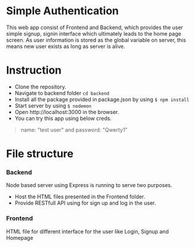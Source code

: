 # Simple Authentication
This web app consist of Frontend and Backend, which provides the user simple signup, signin interface which ultimately leads to the home page screen. As user information is stored as the global variable on server, this means new user exists as long as server is alive.

# Instruction
- Clone the repository.
- Navigate to backend folder ```cd backend ```
- Install all the package provided in package.json by using ```$ npm install ```
- Start server by using ```$ nodemon```
- Open http://localhost:3000 in the browser.
- You can try this app using below creds.
> name: "test user" and password: "Qwerty1"

# File structure
### Backend
Node based server using Express is running to serve two purposes.
- Host the HTML files presented in the Frontend folder.
- Provide RESTfull API using for sign up and log in the user.

### Frontend
HTML file for different interface for the user like Login, Signup and Homepage